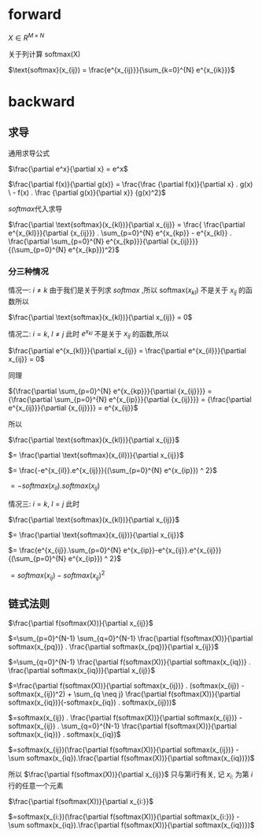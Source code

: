 # forward
$X \in {R}^{M \times N}$

关于列计算 $\text{softmax(X)}$

$\text{softmax}(x_{ij}) = \frac{e^{x_{ij}}}{\sum_{k=0}^{N} e^{x_{ik}}}$

# backward
## 求导
通用求导公式

$\frac{\partial e^x}{\partial x} = e^x$

$\frac{\partial f(x)}{\partial g(x)} = \frac{\frac {\partial f(x)}{\partial x} . g(x) \ - f(x) . \frac {\partial g(x)}{\partial x}} {g(x)^2}$

$softmax$代入求导


$\frac{\partial \text{softmax}(x_{kl})}{\partial x_{ij}} =  \frac{ \frac{\partial e^{x_{kl}}}{\partial {x_{ij}}} . \sum_{p=0}^{N} e^{x_{kp}} -  e^{x_{kl}} . \frac{\partial \sum_{p=0}^{N} e^{x_{kp}}}{\partial {x_{ij}}}} {(\sum_{p=0}^{N} e^{x_{kp}})^2}$

### 分三种情况
情况一: $i \neq k$ 由于我们是关于列求 $softmax$ ,所以 $\text{softmax}(x_{kl})$ 不是关于 $x_{ij}$ 的函数所以 

$\frac{\partial \text{softmax}(x_{kl})}{\partial x_{ij}} = 0$

情况二:  $i = k$, $l \neq j$ 此时 $e^{x_{kl}}$ 不是关于 ${x_{ij}}$ 的函数,所以 

$\frac{\partial e^{x_{kl}}}{\partial x_{ij}} = \frac{\partial e^{x_{il}}}{\partial x_{ij}} = 0$

同理 

${\frac{\partial \sum_{p=0}^{N} e^{x_{kp}}}{\partial {x_{ij}}}} = {\frac{\partial \sum_{p=0}^{N} e^{x_{ip}}}{\partial {x_{ij}}}} = {\frac{\partial  e^{x_{ij}}}{\partial {x_{ij}}}} = e^{x_{ij}}$

所以

$\frac{\partial \text{softmax}(x_{kl})}{\partial x_{ij}}$

$= \frac{\partial \text{softmax}(x_{il})}{\partial x_{ij}}$

$= \frac{-e^{x_{il}}.e^{x_{ij}}}{(\sum_{p=0}^{N} e^{x_{ip}}) ^ 2}$

$= -{softmax}(x_{il}) . {softmax}(x_{ij})$

情况三:  $i = k$, $l = j$ 此时

$\frac{\partial \text{softmax}(x_{kl})}{\partial x_{ij}}$

$= \frac{\partial \text{softmax}(x_{ij})}{\partial x_{ij}}$

$= \frac{e^{x_{ij}}.\sum_{p=0}^{N} e^{x_{ip}}-e^{x_{ij}}.e^{x_{ij}}}{(\sum_{p=0}^{N} e^{x_{ip}}) ^ 2}$

$= {softmax}(x_{ij})-{softmax}(x_{ij})^2$

## 链式法则
$\frac{\partial f(softmax(X))}{\partial x_{ij}}$

$=\sum_{p=0}^{N-1} \sum_{q=0}^{N-1} \frac{\partial f(softmax(X))}{\partial softmax(x_{pq})} . \frac{\partial softmax(x_{pq})}{\partial x_{ij}}$

$=\sum_{q=0}^{N-1} \frac{\partial f(softmax(X))}{\partial softmax(x_{iq})} . \frac{\partial softmax(x_{iq})}{\partial x_{ij}}$

$=\frac{\partial f(softmax(X))}{\partial softmax(x_{ij})} . (softmax(x_{ij}) - softmax(x_{ij})^2) + \sum_{q \neq j} \frac{\partial f(softmax(X))}{\partial softmax(x_{iq})}(-softmax(x_{iq}) . softmax(x_{ij}))$

$=softmax(x_{ij}) . \frac{\partial f(softmax(X))}{\partial softmax(x_{ij})} - softmax(x_{ij}) . \sum_{q=0}^{N-1} \frac{\partial f(softmax(X))}{\partial softmax(x_{iq})} . softmax(x_{iq})$

$=softmax(x_{ij})(\frac{\partial f(softmax(X))}{\partial softmax(x_{ij})} - \sum softmax(x_{iq}).\frac{\partial f(softmax(X))}{\partial softmax(x_{iq})})$


所以 $\frac{\partial f(softmax(X))}{\partial x_{ij}}$ 只与第i行有关, 记 $x_{i:}$ 为第 $i$ 行的任意一个元素

$\frac{\partial f(softmax(X))}{\partial x_{i:}}$

$=softmax(x_{i:})(\frac{\partial f(softmax(X))}{\partial softmax(x_{i:})} - \sum softmax(x_{iq}).\frac{\partial f(softmax(X))}{\partial softmax(x_{iq})})$

